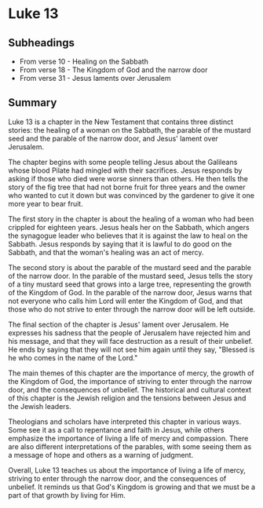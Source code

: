 # Luke 13

## Subheadings

* From verse 10 - Healing on the Sabbath
* From verse 18 - The Kingdom of God and the narrow door
* From verse 31 - Jesus laments over Jerusalem

## Summary

Luke 13 is a chapter in the New Testament that contains three distinct stories: the healing of a woman on the Sabbath, the parable of the mustard seed and the parable of the narrow door, and Jesus' lament over Jerusalem.

The chapter begins with some people telling Jesus about the Galileans whose blood Pilate had mingled with their sacrifices. Jesus responds by asking if those who died were worse sinners than others. He then tells the story of the fig tree that had not borne fruit for three years and the owner who wanted to cut it down but was convinced by the gardener to give it one more year to bear fruit.

The first story in the chapter is about the healing of a woman who had been crippled for eighteen years. Jesus heals her on the Sabbath, which angers the synagogue leader who believes that it is against the law to heal on the Sabbath. Jesus responds by saying that it is lawful to do good on the Sabbath, and that the woman's healing was an act of mercy.

The second story is about the parable of the mustard seed and the parable of the narrow door. In the parable of the mustard seed, Jesus tells the story of a tiny mustard seed that grows into a large tree, representing the growth of the Kingdom of God. In the parable of the narrow door, Jesus warns that not everyone who calls him Lord will enter the Kingdom of God, and that those who do not strive to enter through the narrow door will be left outside.

The final section of the chapter is Jesus' lament over Jerusalem. He expresses his sadness that the people of Jerusalem have rejected him and his message, and that they will face destruction as a result of their unbelief. He ends by saying that they will not see him again until they say, "Blessed is he who comes in the name of the Lord."

The main themes of this chapter are the importance of mercy, the growth of the Kingdom of God, the importance of striving to enter through the narrow door, and the consequences of unbelief. The historical and cultural context of this chapter is the Jewish religion and the tensions between Jesus and the Jewish leaders.

Theologians and scholars have interpreted this chapter in various ways. Some see it as a call to repentance and faith in Jesus, while others emphasize the importance of living a life of mercy and compassion. There are also different interpretations of the parables, with some seeing them as a message of hope and others as a warning of judgment.

Overall, Luke 13 teaches us about the importance of living a life of mercy, striving to enter through the narrow door, and the consequences of unbelief. It reminds us that God's Kingdom is growing and that we must be a part of that growth by living for Him.